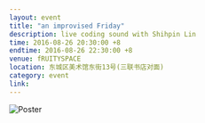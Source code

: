 ```yaml
---
layout: event
title: "an improvised Friday"
description: live coding sound with Shihpin Lin
time: 2016-08-26 20:30:00 +8
endtime: 2016-08-26 22:30:00 +8
venue: fRUITYSPACE
location: 东城区美术馆东街13号(三联书店对面)
category: event
link:
---
```



![Poster]({{site.url}}/photos/improv-friday.webp)
